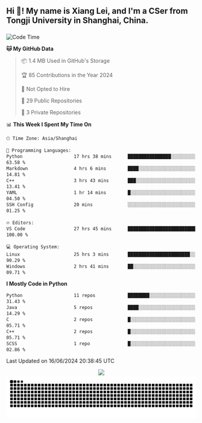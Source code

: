 <h2 align="left">Hi 👋! My name is Xiang Lei, and I'm a CSer from Tongji University in Shanghai, China.</h2>

###

<!--START_SECTION:waka-->
![Code Time](http://img.shields.io/badge/Code%20Time-544%20hrs%206%20mins-blue)

**🐱 My GitHub Data** 

> 📦 1.4 MB Used in GitHub's Storage 
 > 
> 🏆 85 Contributions in the Year 2024
 > 
> 🚫 Not Opted to Hire
 > 
> 📜 29 Public Repositories 
 > 
> 🔑 3 Private Repositories 
 > 
📊 **This Week I Spent My Time On** 

```text
🕑︎ Time Zone: Asia/Shanghai

💬 Programming Languages: 
Python                   17 hrs 38 mins      ████████████████░░░░░░░░░   63.58 % 
Markdown                 4 hrs 6 mins        ████░░░░░░░░░░░░░░░░░░░░░   14.81 % 
C++                      3 hrs 43 mins       ███░░░░░░░░░░░░░░░░░░░░░░   13.41 % 
YAML                     1 hr 14 mins        █░░░░░░░░░░░░░░░░░░░░░░░░   04.50 % 
SSH Config               20 mins             ░░░░░░░░░░░░░░░░░░░░░░░░░   01.25 % 

🔥 Editors: 
VS Code                  27 hrs 45 mins      █████████████████████████   100.00 % 

💻 Operating System: 
Linux                    25 hrs 3 mins       ███████████████████████░░   90.29 % 
Windows                  2 hrs 41 mins       ██░░░░░░░░░░░░░░░░░░░░░░░   09.71 % 
```

**I Mostly Code in Python** 

```text
Python                   11 repos            ████████░░░░░░░░░░░░░░░░░   31.43 % 
Java                     5 repos             ████░░░░░░░░░░░░░░░░░░░░░   14.29 % 
C                        2 repos             █░░░░░░░░░░░░░░░░░░░░░░░░   05.71 % 
C++                      2 repos             █░░░░░░░░░░░░░░░░░░░░░░░░   05.71 % 
SCSS                     1 repo              █░░░░░░░░░░░░░░░░░░░░░░░░   02.86 % 
```




 Last Updated on 16/06/2024 20:38:45 UTC
<!--END_SECTION:waka-->

<div align="center">
  <img src="https://github-readme-stats.vercel.app/api?username=Lei00764&show_icons=true&theme=radical" />
 </div>

 <div align="center">

<picture>
  <source media="(prefers-color-scheme: dark)" srcset="https://raw.githubusercontent.com/Lei00764/Lei00764/output/github-contribution-grid-snake-dark.svg">
  <source media="(prefers-color-scheme: light)" srcset="https://raw.githubusercontent.com/Lei00764/Lei00764/output/github-contribution-grid-snake.svg">
  <img alt="github contribution grid snake animation" src="https://raw.githubusercontent.com/Lei00764/Lei00764/output/github-contribution-grid-snake.svg">
</picture>

</div>
